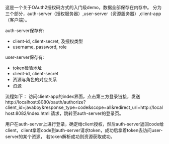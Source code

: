 这是一个关于OAuth2授权码方式的入门级demo，数据全部保存在内存中。
分为三个部分，auth-server（授权服务器）,user-server（资源服务器）,client-app（客户端）。

auth-server保存有:
+ client-id, client-secret, 及授权类型
+ username, password, role

user-server保存有:
+ token检验地址
+ client-id, client-secret
+ 资源与角色的对应关系
+ 资源

流程如下：
访问client-app的index界面，点击第三方登录链接，发送
http://localhost:8080/oauth/authorize?client_id=javaboy&response_type=code&scope=all&redirect_uri=http://localhost:8082/index.html
请求，跳转至auth-server的登录页。

用户在auth-server上进行登录，确定给client授权，然后auth-server返回code给client，client拿着code到auth-server请求token，成功后拿着token去访问user-server的某个资源，
若token解析成功则资源获取成功。
